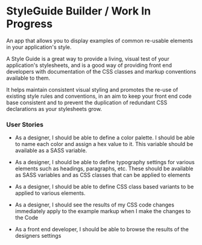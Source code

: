 # StyleGuide Builder / Work In Progress

An app that allows you to display examples of common re-usable elements in your application's style.

A Style Guide is a great way to provide a living, visual test of your application's stylesheets, and is a good way of providing front end developers with documentation of the CSS classes and markup conventions available to them.

It helps maintain consistent visual styling and promotes the re-use of existing style rules and conventions, in an aim to keep your front end code base consistent and to prevent the duplication of redundant CSS declarations as your stylesheets grow.

### User Stories

- As a designer, I should be able to define a color palette.  I should be able to name each color and assign a hex value to it.  This variable should be available as a SASS variable.

- As a designer, I should be able to define typography settings for various elements such as headings, paragraphs, etc.  These should be available as SASS variables and as CSS classes that can be applied to elements

- As a designer, I should be able to define CSS class based variants to be applied to various elements.

- As a designer, I should see the results of my CSS code changes immediately apply to the example markup when I make the changes to the Code

- As a front end developer, I should be able to browse the results of the designers settings